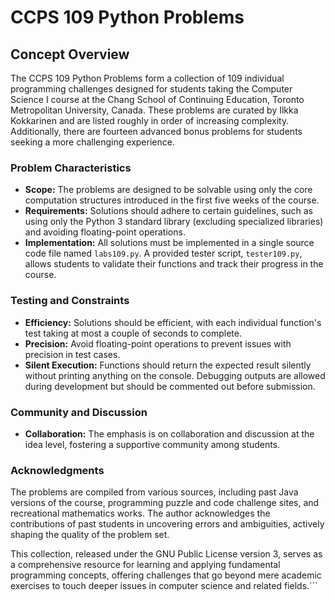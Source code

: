 # CCPS 109 Python Problems

## Concept Overview
The CCPS 109 Python Problems form a collection of 109 individual programming challenges designed for students taking the Computer Science I course at the Chang School of Continuing Education, Toronto Metropolitan University, Canada. These problems are curated by Ilkka Kokkarinen and are listed roughly in order of increasing complexity. Additionally, there are fourteen advanced bonus problems for students seeking a more challenging experience.

### Problem Characteristics
- **Scope:** The problems are designed to be solvable using only the core computation structures introduced in the first five weeks of the course.
- **Requirements:** Solutions should adhere to certain guidelines, such as using only the Python 3 standard library (excluding specialized libraries) and avoiding floating-point operations.
- **Implementation:** All solutions must be implemented in a single source code file named `labs109.py`. A provided tester script, `tester109.py`, allows students to validate their functions and track their progress in the course.

### Testing and Constraints
- **Efficiency:** Solutions should be efficient, with each individual function's test taking at most a couple of seconds to complete.
- **Precision:** Avoid floating-point operations to prevent issues with precision in test cases.
- **Silent Execution:** Functions should return the expected result silently without printing anything on the console. Debugging outputs are allowed during development but should be commented out before submission.

### Community and Discussion
- **Collaboration:** The emphasis is on collaboration and discussion at the idea level, fostering a supportive community among students.

### Acknowledgments
The problems are compiled from various sources, including past Java versions of the course, programming puzzle and code challenge sites, and recreational mathematics works. The author acknowledges the contributions of past students in uncovering errors and ambiguities, actively shaping the quality of the problem set.

This collection, released under the GNU Public License version 3, serves as a comprehensive resource for learning and applying fundamental programming concepts, offering challenges that go beyond mere academic exercises to touch deeper issues in computer science and related fields.```
